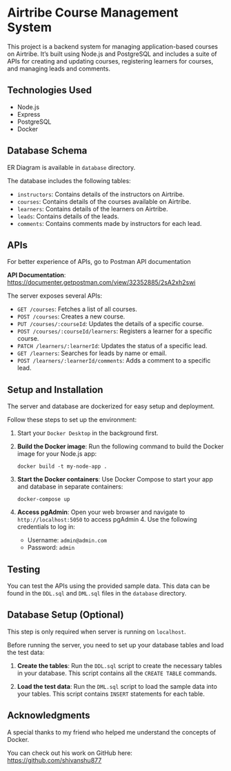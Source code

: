 # Airtribe Course Management System

This project is a backend system for managing application-based courses on Airtribe. 
It’s built using Node.js and PostgreSQL and includes a suite of APIs for creating and 
updating courses, registering learners for courses, and managing leads and comments.

## Technologies Used
- Node.js
- Express
- PostgreSQL
- Docker

## Database Schema

ER Diagram is available in `database` directory.

The database includes the following tables:

- `instructors`: Contains details of the instructors on Airtribe.
- `courses`: Contains details of the courses available on Airtribe.
- `learners`: Contains details of the learners on Airtribe.
- `leads`: Contains details of the leads.
- `comments`: Contains comments made by instructors for each lead.

## APIs

For better experience of APIs, go to Postman API documentation

**API Documentation**: https://documenter.getpostman.com/view/32352885/2sA2xh2swi

The server exposes several APIs:

- `GET /courses`: Fetches a list of all courses.
- `POST /courses`: Creates a new course.
- `PUT /courses/:courseId`: Updates the details of a specific course.
- `POST /courses/:courseId/learners`: Registers a learner for a specific course.
- `PATCH /learners/:learnerId`: Updates the status of a specific lead.
- `GET /learners`: Searches for leads by name or email.
- `POST /learners/:learnerId/comments`: Adds a comment to a specific lead.

## Setup and Installation

The server and database are dockerized for easy setup and deployment. 

Follow these steps to set up the environment:

1. Start your `Docker Desktop` in the background first.

2. **Build the Docker image**: Run the following command to build the Docker image for your Node.js app:

    ```
    docker build -t my-node-app .
    ```

3. **Start the Docker containers**: Use Docker Compose to start your app and database in separate containers:

    ```
    docker-compose up
    ```

4. **Access pgAdmin**: Open your web browser and navigate to `http://localhost:5050` to access pgAdmin 4. Use the following credentials to log in:

    - Username: `admin@admin.com`
    - Password: `admin`

## Testing

You can test the APIs using the provided sample data. This data can be found in the `DDL.sql` and `DML.sql` files in the `database` directory.

## Database Setup (Optional)

This step is only required when server is running on `localhost`.

Before running the server, you need to set up your database tables and load the test data:

1. **Create the tables**: Run the `DDL.sql` script to create the necessary tables in your database. This script contains all the `CREATE TABLE` commands.

2. **Load the test data**: Run the `DML.sql` script to load the sample data into your tables. This script contains `INSERT` statements for each table.

## Acknowledgments

A special thanks to my friend who helped me understand the concepts of Docker. 

You can check out his work on GitHub here: https://github.com/shivanshu877